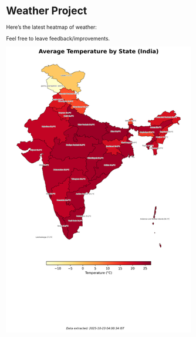 # Weather Project

Here’s the latest heatmap of weather:

Feel free to leave feedback/improvements.

![India Heatmap](docs/assets/india_heatmap.png?v=F95B0D)
